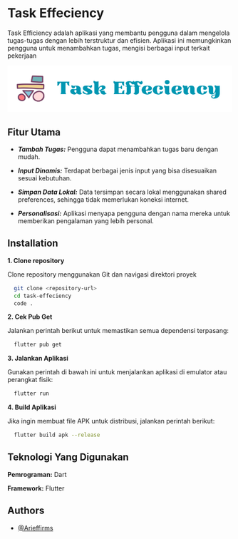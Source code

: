# Task Effeciency

Task Efficiency adalah aplikasi yang membantu pengguna dalam mengelola tugas-tugas dengan lebih terstruktur dan efisien. Aplikasi ini memungkinkan pengguna untuk menambahkan tugas, mengisi berbagai input terkait pekerjaan

![Logo](./assets/logo_readme.png)

## Fitur Utama

- **_Tambah Tugas:_** Pengguna dapat menambahkan tugas baru dengan mudah.

- **_Input Dinamis:_** Terdapat berbagai jenis input yang bisa disesuaikan sesuai kebutuhan.

- **_Simpan Data Lokal:_** Data tersimpan secara lokal menggunakan shared preferences, sehingga tidak memerlukan koneksi internet.

- **_Personalisasi:_** Aplikasi menyapa pengguna dengan nama mereka untuk memberikan pengalaman yang lebih personal.

## Installation

**1. Clone repository**

Clone repository menggunakan Git dan navigasi direktori proyek

```bash
  git clone <repository-url>
  cd task-effeciency
  code .
```

**2. Cek Pub Get**

Jalankan perintah berikut untuk memastikan semua dependensi terpasang:

```bash
  flutter pub get
```

**3. Jalankan Aplikasi**

Gunakan perintah di bawah ini untuk menjalankan aplikasi di emulator atau perangkat fisik:

```bash
  flutter run
```

**4. Build Aplikasi**

Jika ingin membuat file APK untuk distribusi, jalankan perintah berikut:

```bash
  flutter build apk --release
```

## Teknologi Yang Digunakan

**Pemrograman:** Dart

**Framework:** Flutter

## Authors

- [@Arieffirms](https://github.com/Arieffirms)
